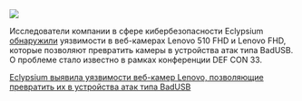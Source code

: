 <!--2025-08-11 13:43:39-->
<div class="yb">
  <div class="rss habr"><img src="https://habrastorage.org/webt/ly/b4/r1/lyb4r1wwp98468oysk5btm_3b0e.jpeg" /><p>Исследователи компании в сфере кибербезопасности Eclypsium <a href="https://eclypsium.com/blog/badcam-now-weaponizing-linux-webcams/" rel="noopener noreferrer nofollow">обнаружили</a> уязвимости в веб-камерах Lenovo 510 FHD и Lenovo FHD, которые позволяют превратить камеры в устройства атак типа BadUSB. О проблеме стало известно в рамках конференции DEF CON 33.</p> <a... <p class="titl"><a href="https://habr.com/ru/news/936050/?utm_source=habrahabr&utm_medium=rss&utm_campaign=936050">Eclypsium выявила уязвимости веб-камер Lenovo, позволяющие превратить их в устройства атак типа BadUSB</a></p></div>
</div>
